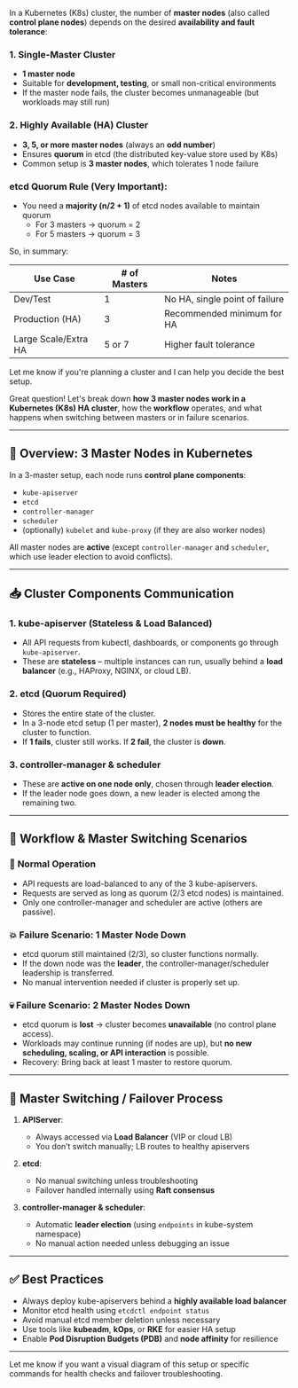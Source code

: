 In a Kubernetes (K8s) cluster, the number of **master nodes** (also called **control plane nodes**) depends on the desired **availability and fault tolerance**:

### 1. **Single-Master Cluster**
- **1 master node**
- Suitable for **development, testing**, or small non-critical environments
- If the master node fails, the cluster becomes unmanageable (but workloads may still run)

### 2. **Highly Available (HA) Cluster**
- **3, 5, or more master nodes** (always an **odd number**)
- Ensures **quorum** in etcd (the distributed key-value store used by K8s)
- Common setup is **3 master nodes**, which tolerates 1 node failure

### etcd Quorum Rule (Very Important):
- You need a **majority (n/2 + 1)** of etcd nodes available to maintain quorum
  - For 3 masters → quorum = 2
  - For 5 masters → quorum = 3

So, in summary:

| Use Case | # of Masters | Notes |
|----------|---------------|-------|
| Dev/Test | 1 | No HA, single point of failure |
| Production (HA) | 3 | Recommended minimum for HA |
| Large Scale/Extra HA | 5 or 7 | Higher fault tolerance |

Let me know if you're planning a cluster and I can help you decide the best setup.

Great question! Let's break down **how 3 master nodes work in a Kubernetes (K8s) HA cluster**, how the **workflow** operates, and what happens when switching between masters or in failure scenarios.

---

## 🔧 **Overview: 3 Master Nodes in Kubernetes**
In a 3-master setup, each node runs **control plane components**:

- `kube-apiserver`
- `etcd`
- `controller-manager`
- `scheduler`
- (optionally) `kubelet` and `kube-proxy` (if they are also worker nodes)

All master nodes are **active** (except `controller-manager` and `scheduler`, which use leader election to avoid conflicts).

---

## 📥 **Cluster Components Communication**

### 1. **kube-apiserver (Stateless & Load Balanced)**
- All API requests from kubectl, dashboards, or components go through `kube-apiserver`.
- These are **stateless** – multiple instances can run, usually behind a **load balancer** (e.g., HAProxy, NGINX, or cloud LB).

### 2. **etcd (Quorum Required)**
- Stores the entire state of the cluster.
- In a 3-node etcd setup (1 per master), **2 nodes must be healthy** for the cluster to function.
- If **1 fails**, cluster still works. If **2 fail**, the cluster is **down**.

### 3. **controller-manager & scheduler**
- These are **active on one node only**, chosen through **leader election**.
- If the leader node goes down, a new leader is elected among the remaining two.

---

## 🔁 **Workflow & Master Switching Scenarios**

### 📌 **Normal Operation**
- API requests are load-balanced to any of the 3 kube-apiservers.
- Requests are served as long as quorum (2/3 etcd nodes) is maintained.
- Only one controller-manager and scheduler are active (others are passive).

### 💥 **Failure Scenario: 1 Master Node Down**
- etcd quorum still maintained (2/3), so cluster functions normally.
- If the down node was the **leader**, the controller-manager/scheduler leadership is transferred.
- No manual intervention needed if cluster is properly set up.

### 💀 **Failure Scenario: 2 Master Nodes Down**
- etcd quorum is **lost** → cluster becomes **unavailable** (no control plane access).
- Workloads may continue running (if nodes are up), but **no new scheduling, scaling, or API interaction** is possible.
- Recovery: Bring back at least 1 master to restore quorum.

---

## 🔁 **Master Switching / Failover Process**

1. **APIServer**:
   - Always accessed via **Load Balancer** (VIP or cloud LB)
   - You don’t switch manually; LB routes to healthy apiservers

2. **etcd**:
   - No manual switching unless troubleshooting
   - Failover handled internally using **Raft consensus**

3. **controller-manager & scheduler**:
   - Automatic **leader election** (using `endpoints` in kube-system namespace)
   - No manual action needed unless debugging an issue

---

## ✅ Best Practices

- Always deploy kube-apiservers behind a **highly available load balancer**
- Monitor etcd health using `etcdctl endpoint status`
- Avoid manual etcd member deletion unless necessary
- Use tools like **kubeadm**, **kOps**, or **RKE** for easier HA setup
- Enable **Pod Disruption Budgets (PDB)** and **node affinity** for resilience

---

Let me know if you want a visual diagram of this setup or specific commands for health checks and failover troubleshooting.
